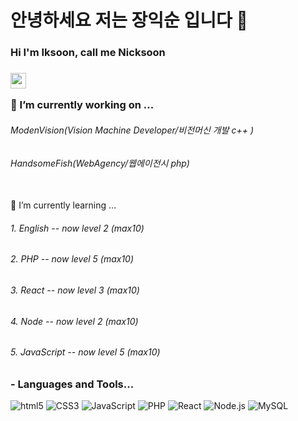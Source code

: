 <h1>안녕하세요 저는 장익순 입니다 👋</h1> 
<h3>Hi I'm Iksoon, call me Nicksoon <h3>
<img src="https://media.giphy.com/media/hvRJCLFzcasrR4ia7z/giphy.gif" width="25px">

<br>
  
  🔭 I’m currently working on ... 
 <h6>ModenVision(Vision Machine Developer/비전머신 개발 c++ )</h6> 
 <h6>HandsomeFish(WebAgency/웹에이전시 php)</h6> 

  <br>
  🌱 I’m currently learning ...
  <h6>1. English -- now level 2 (max10)</h6>
  <h6>2. PHP -- now level 5 (max10) </h6>
  <h6>3. React -- now level 3 (max10) </h6>
  <h6>4. Node -- now level 2 (max10) </h6>
  <h6>5. JavaScript -- now level 5 (max10) </h6>
 
  
<!--
**jjsk109/jjsk109** is a ✨ _special_ ✨ repository because its `README.md` (this file) appears on your GitHub profile.

Here are some ideas to get you started:

- 🌱 I’m currently learning ...
- 👯 I’m looking to collaborate on ...
- 🤔 I’m looking for help with ...
- 💬 Ask me about ...
- 📫 How to reach me: ...
- 😄 Pronouns: ...
- ⚡ Fun fact: ...
-->

 ### - Languages and Tools...
![html5](https://img.shields.io/badge/HTML5-red)
![CSS3](https://img.shields.io/badge/CSS3-blue)
![JavaScript](https://img.shields.io/badge/JavaScript-yellow)
![PHP](https://img.shields.io/badge/PHP-purple)
![React](https://img.shields.io/badge/React-black)
![Node.js](https://img.shields.io/badge/Node-green)
![MySQL](https://img.shields.io/badge/MySQL-orange)
  
  

